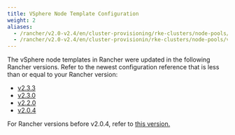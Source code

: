 ```yaml
---
title: VSphere Node Template Configuration
weight: 2
aliases:
  - /rancher/v2.0-v2.4/en/cluster-provisioning/rke-clusters/node-pools/vsphere/provisioning-vsphere-clusters/node-template-reference
  - /rancher/v2.0-v2.4/en/cluster-provisionin/rke-clusters/node-pools/vsphere/provisioning-vsphere-clusters/enabling-uuids
---
```


The vSphere node templates in Rancher were updated in the following Rancher versions. Refer to the newest configuration reference that is less than or equal to your Rancher version:

- [v2.3.3](./v2.3.3)
- [v2.3.0](./v2.3.0)
- [v2.2.0](./v2.2.0)
- [v2.0.4](./v2.0.4)

For Rancher versions before v2.0.4, refer to [this version.](./prior-to-2.0.4)